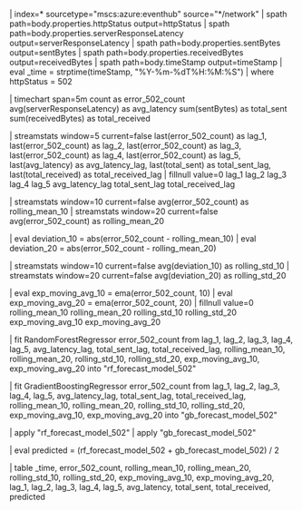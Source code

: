 | index=* sourcetype="mscs:azure:eventhub" source="*/network"
| spath path=body.properties.httpStatus output=httpStatus
| spath path=body.properties.serverResponseLatency output=serverResponseLatency
| spath path=body.properties.sentBytes output=sentBytes
| spath path=body.properties.receivedBytes output=receivedBytes
| spath path=body.timeStamp output=timeStamp
| eval _time = strptime(timeStamp, "%Y-%m-%dT%H:%M:%S")
| where httpStatus = 502

| timechart span=5m count as error_502_count avg(serverResponseLatency) as avg_latency sum(sentBytes) as total_sent sum(receivedBytes) as total_received

| streamstats window=5 current=false 
    last(error_502_count) as lag_1,
    last(error_502_count) as lag_2,
    last(error_502_count) as lag_3,
    last(error_502_count) as lag_4,
    last(error_502_count) as lag_5,
    last(avg_latency) as avg_latency_lag,
    last(total_sent) as total_sent_lag,
    last(total_received) as total_received_lag
| fillnull value=0 lag_1 lag_2 lag_3 lag_4 lag_5 avg_latency_lag total_sent_lag total_received_lag

| streamstats window=10 current=false avg(error_502_count) as rolling_mean_10
| streamstats window=20 current=false avg(error_502_count) as rolling_mean_20

| eval deviation_10 = abs(error_502_count - rolling_mean_10)
| eval deviation_20 = abs(error_502_count - rolling_mean_20)

| streamstats window=10 current=false avg(deviation_10) as rolling_std_10
| streamstats window=20 current=false avg(deviation_20) as rolling_std_20

| eval exp_moving_avg_10 = ema(error_502_count, 10)
| eval exp_moving_avg_20 = ema(error_502_count, 20)
| fillnull value=0 rolling_mean_10 rolling_mean_20 rolling_std_10 rolling_std_20 exp_moving_avg_10 exp_moving_avg_20

| fit RandomForestRegressor error_502_count from 
    lag_1, lag_2, lag_3, lag_4, lag_5, 
    avg_latency_lag, total_sent_lag, total_received_lag,
    rolling_mean_10, rolling_mean_20, rolling_std_10, rolling_std_20, 
    exp_moving_avg_10, exp_moving_avg_20
    into "rf_forecast_model_502"

| fit GradientBoostingRegressor error_502_count from 
    lag_1, lag_2, lag_3, lag_4, lag_5, 
    avg_latency_lag, total_sent_lag, total_received_lag,
    rolling_mean_10, rolling_mean_20, rolling_std_10, rolling_std_20, 
    exp_moving_avg_10, exp_moving_avg_20
    into "gb_forecast_model_502"

| apply "rf_forecast_model_502"
| apply "gb_forecast_model_502"

| eval predicted = (rf_forecast_model_502 + gb_forecast_model_502) / 2

| table _time, error_502_count, rolling_mean_10, rolling_mean_20, rolling_std_10, rolling_std_20, exp_moving_avg_10, exp_moving_avg_20, lag_1, lag_2, lag_3, lag_4, lag_5, avg_latency, total_sent, total_received, predicted